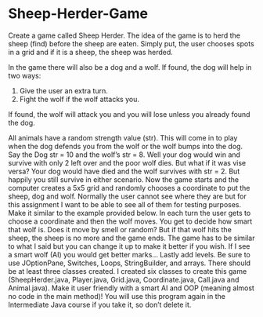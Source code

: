# Sheep-Herder-Game

Create a game called Sheep Herder. The idea of the game is to herd the sheep (find) before the sheep are eaten. Simply put, the user chooses spots in a grid and if it is a sheep, the sheep was herded. 

In the game there will also be a dog and a wolf. 
If found, the dog will help in two ways:      
  1. Give the user an extra turn.     
  2. Fight the wolf if the wolf attacks you.  
  
  If found, the wolf will attack you and you will lose unless you already found the dog.  

All animals have a random strength value (str). This will come in to play when the dog defends you from the wolf or the wolf bumps into the dog. Say the Dog str = 10 and the wolf’s str = 8. Well your dog would win and survive with only 2 left over and the poor wolf dies. But what if it was vise versa? Your dog would have died and the wolf survives with str = 2. But happily you still survive in either scenario. Now the game starts and the computer creates a 5x5 grid and randomly chooses a coordinate to put the sheep, dog and wolf. Normally the user cannot see where they are but for this assignment I want to be able to see all of them for testing purposes. Make it similar to the example provided below. In each turn the user gets to choose a coordinate and then the wolf moves. You get to decide how smart that wolf is. Does it move by smell or random? But if that wolf hits the sheep, the sheep is no more and the game ends. The game has to be similar to what I said but you can change it up to make it better if you wish. If I see a smart wolf (AI) you would get better marks... Lastly add levels. Be sure to use JOptionPane, Switches, Loops, StringBuilder, and arrays. There should be at least three classes created. I created six classes to create this game (SheepHerder.java, Player.java, Grid.java, Coordinate.java, Call.java and Animal.java). Make it user friendly with a smart AI and OOP (meaning almost no code in the main method)! You will use this program again in the Intermediate Java course if you take it, so don’t delete it.
